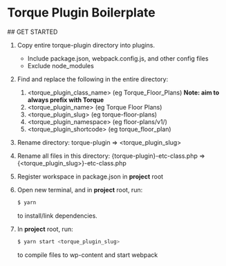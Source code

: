 # Torque Plugin Boilerplate

## GET STARTED

1.  Copy entire torque-plugin directory into plugins.

    - Include package.json, webpack.config.js, and other config files
    - Exclude node_modules

2.  Find and replace the following in the entire directory:

    1.  <torque_plugin_class_name> (eg Torque_Floor_Plans) **Note: aim to always prefix with Torque**
    2.  <torque_plugin_name> (eg Torque Floor Plans)
    3.  <torque_plugin_slug> (eg torque-floor-plans)
    4.  <torque_plugin_namespace> (eg floor-plans/v1/)
    5.  <torque_plugin_shortcode> (eg torque_floor_plan)

3.  Rename directory: torque-plugin => <torque_plugin_slug>

4.  Rename all files in this directory: {torque-plugin}-etc-class.php => {<torque_plugin_slug>}-etc-class.php

5.  Register workspace in package.json in **project** root

6.  Open new terminal, and in **project** root, run:

    ```sh
    $ yarn
    ```

    to install/link dependencies.

7.  In **project** root, run:

    ```sh
    $ yarn start <torque_plugin_slug>
    ```

    to compile files to wp-content and start webpack
